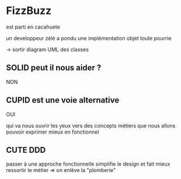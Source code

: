 # FizzBuzz

est parti en cacahuete

un developpeur zélé a pondu une implémentation objet toute pourrie


-> sortir diagram UML des classes


## SOLID peut il nous aider ?

NON

## CUPID est une voie alternative

OUI

qui va nous ouvrir les yeux vers des concepts métiers que nous allons pouvoir exprimer mieux en fonctionnel

##  CUTE DDD

passer à une approche fonctionnelle simplifie le design et fait mieux ressortir le métier => on enlève la "plomberie"
